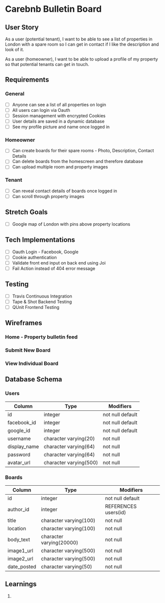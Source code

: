 # Carebnb Bulletin Board

## User Story
As a user (potential tenant), I want to be able to see a list of properties in London with a spare room so I can get in contact if I like the description and look of it.

As a user (homeowner), I want to be able to upload a profile of my property so that potential tenants can get in touch.

## Requirements

### General

- [ ] Anyone can see a list of all properties on login
- [ ] All users can login via Oauth
- [ ] Session management with encrypted Cookies
- [ ] User details are saved in a dynamic database
- [ ] See my profile picture and name once logged in

### Homeowner
- [ ] Can create boards for their spare rooms - Photo, Description, Contact Details
- [ ] Can delete boards from the homescreen and therefore database
- [ ] Can upload multiple room and property images

### Tenant
- [ ] Can reveal contact details of boards once logged in
- [ ] Can scroll through property images

## Stretch Goals
- [ ] Google map of London with pins above property locations

## Tech Implementations
- [ ] Oauth Login - Facebook, Google
- [ ] Cookie authentication
- [ ] Validate front end input on back end using Joi
- [ ] Fail Action instead of 404 error message

## Testing
- [ ] Travis Continuous Integration
- [ ] Tape & Shot Backend Testing
- [ ] QUnit Frontend Testing

## Wireframes

### Home - Property bulletin feed
### Submit New Board
### View Individual Board

## Database Schema

### Users
Column | Type | Modifiers
--- | --- | ---
id | integer | not null default
facebook_id | integer | not null default
google_id | integer | not null default
username | character varying(20) | not null
display_name | character varying(64) | not null
password | character varying(64) | not null
avatar_url | character varying(500) | not null

### Boards
Column | Type | Modifiers
--- | --- | ---
id | integer | not null default
author_id | integer | REFERENCES users(id)
title | character varying(100) | not null
location | character varying(100) | not null
body_text | character varying(20000) | not null
image1_url | character varying(500) | not null
image2_url | character varying(500) | not null
date_posted | character varying(50) | not null

## Learnings

1.  
